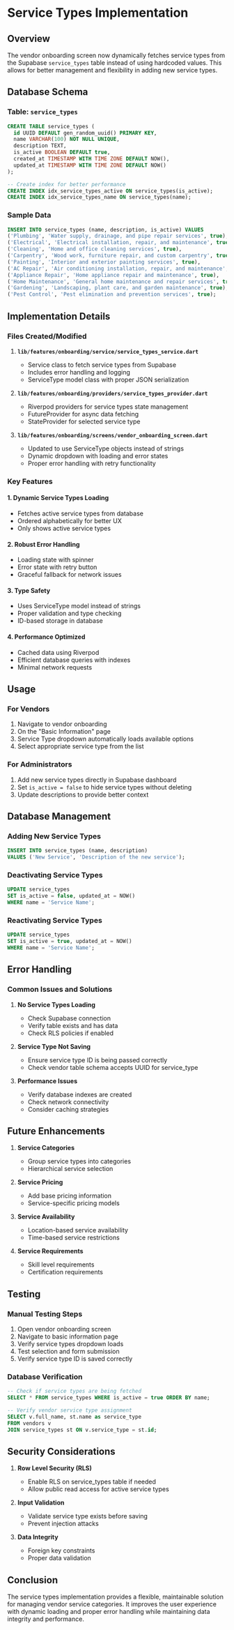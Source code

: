 # Service Types Implementation

## Overview
The vendor onboarding screen now dynamically fetches service types from the Supabase `service_types` table instead of using hardcoded values. This allows for better management and flexibility in adding new service types.

## Database Schema

### Table: `service_types`
```sql
CREATE TABLE service_types (
  id UUID DEFAULT gen_random_uuid() PRIMARY KEY,
  name VARCHAR(100) NOT NULL UNIQUE,
  description TEXT,
  is_active BOOLEAN DEFAULT true,
  created_at TIMESTAMP WITH TIME ZONE DEFAULT NOW(),
  updated_at TIMESTAMP WITH TIME ZONE DEFAULT NOW()
);

-- Create index for better performance
CREATE INDEX idx_service_types_active ON service_types(is_active);
CREATE INDEX idx_service_types_name ON service_types(name);
```

### Sample Data
```sql
INSERT INTO service_types (name, description, is_active) VALUES
('Plumbing', 'Water supply, drainage, and pipe repair services', true),
('Electrical', 'Electrical installation, repair, and maintenance', true),
('Cleaning', 'Home and office cleaning services', true),
('Carpentry', 'Wood work, furniture repair, and custom carpentry', true),
('Painting', 'Interior and exterior painting services', true),
('AC Repair', 'Air conditioning installation, repair, and maintenance', true),
('Appliance Repair', 'Home appliance repair and maintenance', true),
('Home Maintenance', 'General home maintenance and repair services', true),
('Gardening', 'Landscaping, plant care, and garden maintenance', true),
('Pest Control', 'Pest elimination and prevention services', true);
```

## Implementation Details

### Files Created/Modified

1. **`lib/features/onboarding/service/service_types_service.dart`**
   - Service class to fetch service types from Supabase
   - Includes error handling and logging
   - ServiceType model class with proper JSON serialization

2. **`lib/features/onboarding/providers/service_types_provider.dart`**
   - Riverpod providers for service types state management
   - FutureProvider for async data fetching
   - StateProvider for selected service type

3. **`lib/features/onboarding/screens/vendor_onboarding_screen.dart`**
   - Updated to use ServiceType objects instead of strings
   - Dynamic dropdown with loading and error states
   - Proper error handling with retry functionality

### Key Features

#### 1. **Dynamic Service Types Loading**
- Fetches active service types from database
- Ordered alphabetically for better UX
- Only shows active service types

#### 2. **Robust Error Handling**
- Loading state with spinner
- Error state with retry button
- Graceful fallback for network issues

#### 3. **Type Safety**
- Uses ServiceType model instead of strings
- Proper validation and type checking
- ID-based storage in database

#### 4. **Performance Optimized**
- Cached data using Riverpod
- Efficient database queries with indexes
- Minimal network requests

## Usage

### For Vendors
1. Navigate to vendor onboarding
2. On the "Basic Information" page
3. Service Type dropdown automatically loads available options
4. Select appropriate service type from the list

### For Administrators
1. Add new service types directly in Supabase dashboard
2. Set `is_active = false` to hide service types without deleting
3. Update descriptions to provide better context

## Database Management

### Adding New Service Types
```sql
INSERT INTO service_types (name, description) 
VALUES ('New Service', 'Description of the new service');
```

### Deactivating Service Types
```sql
UPDATE service_types 
SET is_active = false, updated_at = NOW() 
WHERE name = 'Service Name';
```

### Reactivating Service Types
```sql
UPDATE service_types 
SET is_active = true, updated_at = NOW() 
WHERE name = 'Service Name';
```

## Error Handling

### Common Issues and Solutions

1. **No Service Types Loading**
   - Check Supabase connection
   - Verify table exists and has data
   - Check RLS policies if enabled

2. **Service Type Not Saving**
   - Ensure service type ID is being passed correctly
   - Check vendor table schema accepts UUID for service_type

3. **Performance Issues**
   - Verify database indexes are created
   - Check network connectivity
   - Consider caching strategies

## Future Enhancements

1. **Service Categories**
   - Group service types into categories
   - Hierarchical service selection

2. **Service Pricing**
   - Add base pricing information
   - Service-specific pricing models

3. **Service Availability**
   - Location-based service availability
   - Time-based service restrictions

4. **Service Requirements**
   - Skill level requirements
   - Certification requirements

## Testing

### Manual Testing Steps
1. Open vendor onboarding screen
2. Navigate to basic information page
3. Verify service types dropdown loads
4. Test selection and form submission
5. Verify service type ID is saved correctly

### Database Verification
```sql
-- Check if service types are being fetched
SELECT * FROM service_types WHERE is_active = true ORDER BY name;

-- Verify vendor service type assignment
SELECT v.full_name, st.name as service_type 
FROM vendors v 
JOIN service_types st ON v.service_type = st.id;
```

## Security Considerations

1. **Row Level Security (RLS)**
   - Enable RLS on service_types table if needed
   - Allow public read access for active service types

2. **Input Validation**
   - Validate service type exists before saving
   - Prevent injection attacks

3. **Data Integrity**
   - Foreign key constraints
   - Proper data validation

## Conclusion

The service types implementation provides a flexible, maintainable solution for managing vendor service categories. It improves the user experience with dynamic loading and proper error handling while maintaining data integrity and performance. 